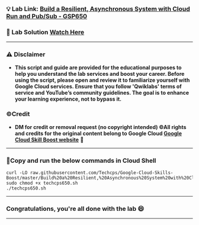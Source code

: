 
### 💡 Lab Link: [Build a Resilient, Asynchronous System with Cloud Run and Pub/Sub - GSP650](https://cloudskillsboost.google/focuses/8389?parent=catalog)

### 🚀 Lab Solution [Watch Here](https://youtu.be/EyETFR5iHBs)

---

### ⚠️ Disclaimer

- **This script and guide are provided for  the educational purposes to help you understand the lab services and boost your career. Before using the script, please open and review it to familiarize yourself with Google Cloud services. Ensure that you follow 'Qwiklabs' terms of service and YouTube’s community guidelines. The goal is to enhance your learning experience, not to bypass it.**

### ©Credit

- **DM for credit or removal request (no copyright intended) ©All rights and credits for the original content belong to Google Cloud [Google Cloud Skill Boost website](https://www.cloudskillsboost.google/)** 🙏

---

### 🚨Copy and run the below commands in Cloud Shell

```
curl -LO raw.githubusercontent.com/Techcps/Google-Cloud-Skills-Boost/master/Build%20a%20Resilient,%20Asynchronous%20System%20with%20Cloud%20Run%20and%20PubSub/techcps650.sh
sudo chmod +x techcps650.sh
./techcps650.sh
```

---

### Congratulations, you're all done with the lab 😄

---
